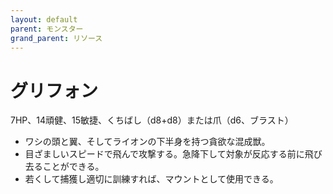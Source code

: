 ```yaml
---
layout: default
parent: モンスター
grand_parent: リソース
---
```


# グリフォン

7HP、14頑健、15敏捷、くちばし（d8+d8）または爪（d6、ブラスト）

- ワシの頭と翼、そしてライオンの下半身を持つ貪欲な混成獣。
- 目ざましいスピードで飛んで攻撃する。急降下して対象が反応する前に飛び去ることができる。
- 若くして捕獲し適切に訓練すれば、マウントとして使用できる。

